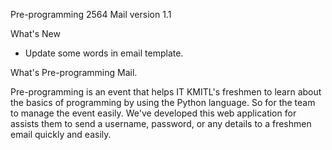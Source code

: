 Pre-programming 2564 Mail version 1.1

What's New
- Update some words in email template.

What's Pre-programming Mail.

  Pre-programming is an event that helps IT KMITL's freshmen to learn about the basics of programming by using the Python language. So for the team to manage the event easily. We've developed this web application for assists them to send a username, password, or any details to a freshmen email quickly and easily.

